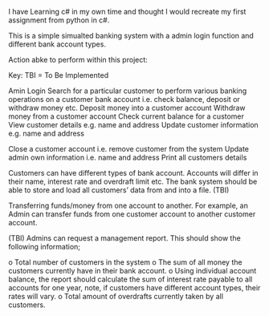 I have Learning c# in my own time and thought I would recreate my first assignment from python in c#.

This is a simple simualted banking system with a admin login function and different bank account types.

Action abke to perform within this project:

Key: TBI = To Be Implemented

  Amin Login
  Search for a particular customer to perform various banking operations on a
  customer bank account i.e. check balance, deposit or withdraw money etc.
  Deposit money into a customer account
  Withdraw money from a customer account
  Check current balance for a customer
  View customer details e.g. name and address
  Update customer information e.g. name and address

  Close a customer account i.e. remove customer from the system
  Update admin own information i.e. name and address
  Print all customers details
  
  Customers can have different types of bank account. Accounts will differ in their
  name, interest rate and overdraft limit etc.
  The bank system should be able to store and load all customers’ data from and
  into a file. (TBI)
  
  Transferring funds/money from one account to another. For example, an Admin
  can transfer funds from one customer account to another customer account.

  (TBI)
  Admins can request a management report. This should show the following
  information;

  o Total number of customers in the system
  o The sum of all money the customers currently have in their bank account.
  o Using individual account balance, the report should calculate the sum of
  interest rate payable to all accounts for one year, note, if customers have
  different account types, their rates will vary.
  o Total amount of overdrafts currently taken by all customers.
  
